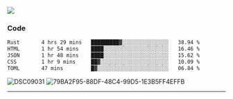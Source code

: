 

![](https://visitor-badge.glitch.me/badge?page_id=jakenherman.jakenherman)

### Code
<!--START_SECTION:waka-->

```txt
Rust       4 hrs 29 mins   █████████▓░░░░░░░░░░░░░░░   38.94 %
HTML       1 hr 54 mins    ████░░░░░░░░░░░░░░░░░░░░░   16.46 %
JSON       1 hr 48 mins    ████░░░░░░░░░░░░░░░░░░░░░   15.62 %
CSS        1 hr 9 mins     ██▓░░░░░░░░░░░░░░░░░░░░░░   10.09 %
TOML       47 mins         █▓░░░░░░░░░░░░░░░░░░░░░░░   06.84 %
```

<!--END_SECTION:waka-->



![DSC09031](https://github.com/JakenHerman/JakenHerman/assets/4694843/d0a4f563-5528-4464-9538-0dd479edc7cf)
![79BA2F95-88DF-48C4-99D5-1E3B5FF4EFFB](https://github.com/JakenHerman/JakenHerman/assets/4694843/4bbb0b71-b719-4978-b0c7-b4721bb680bc)


---
